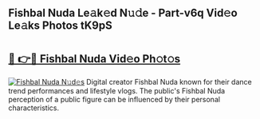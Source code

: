 ## Fishbal Nuda Le𝚊k𝚎d N𝚞𝚍e - Part-v6q Vid𝚎o Le𝚊ks Photos tK9pS

# <h2><a href="http://fbcp3w.evod.top/?m=Fishbal+Nuda">🔗 👉🔴 Fishbal Nuda Vid𝚎o Ph𝚘t𝚘s</a></h2>

[![Fishbal Nuda N𝚞d𝚎s](https://i.imgur.com/8V9OHl7.gif)](http://fbcp3w.evod.top/?m=Fishbal+Nuda)
Digital creator Fishbal Nuda known for their dance trend performances and lifestyle vlogs. The public's Fishbal Nuda perception of a public figure can be influenced by their personal characteristics. 
